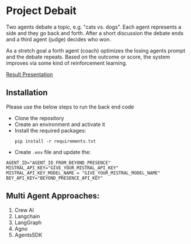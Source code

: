 # Project Debait

Two agents debate a topic, e.g. "cats vs. dogs". Each agent represents a side and they go back and forth. After a short discussion the debate ends and a third agent (judge) decides who won.

As a stretch goal a forth agent (coach) optimizes the losing agents prompt and the debate repeats. Based on the outcome or score, the system improves via some kind of reinforcement learning.

[Result Presentation](https://www.canva.com/design/DAGqZ-tM9oA/EexpPjRlaOjCbpoWjshZLQ/view?utm_content=DAGqZ-tM9oA&utm_campaign=designshare&utm_medium=link2&utm_source=uniquelinks&utlId=hf39e1a9da7)

## Installation 
Please use the below steps to run the back end code
- Clone the repository
- Create an environment and activate it
- Install the required packages:
   ```
   pip install -r requirements.txt
   ```
- Create `.env` file and update the:
```
AGENT_ID="AGENT_ID_FROM_BEYOND_PRESENCE"
MISTRAL_API_KEY="GIVE_YOUR_MISTRAL_API_KEY"
MISTRAL_API_KEY_MODEL_NAME = "GIVE_YOUR_MISTRAL_MODEL_NAME"
BEY_API_KEY="BEYOND_PRESENCE_API_KEY"
```

## Multi Agent Approaches:
1. Crew AI
2. Langchain
3. LangGraph
4. Agno
5. AgentsSDK
